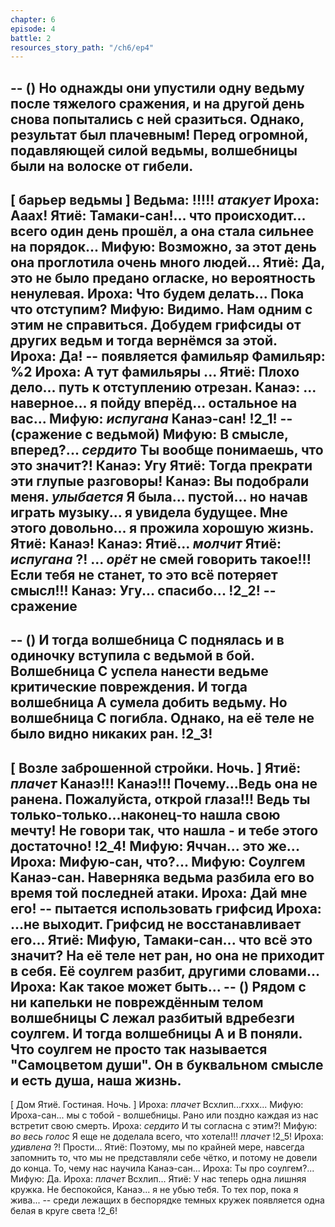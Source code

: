 ```yaml
---
chapter: 6
episode: 4
battle: 2
resources_story_path: "/ch6/ep4"
---
```

-- ()
Но однажды они упустили одну ведьму после тяжелого сражения, и на другой день снова попытались с ней сразиться.
Однако, результат был плачевным! Перед огромной, подавляющей силой ведьмы, волшебницы были на волоске от гибели.
--
[ барьер ведьмы ]
Ведьма: !!!!! *атакует*
Ироха: Ааах!
Ятиё: Тамаки-сан!... что происходит... всего один день прошёл, а она стала сильнее на порядок...
Мифую: Возможно, за этот день она проглотила очень много людей...
Ятиё: Да, это не было предано огласке, но вероятность ненулевая.
Ироха: Что будем делать... Пока что отступим?
Мифую: Видимо. Нам одним с этим не справиться. Добудем грифсиды от других ведьм и тогда вернёмся за этой.
Ироха: Да!
-- появляется фамильяр
Фамильяр: %$%&4&5#$2
Ироха: А тут фамильяры ...
Ятиё: Плохо дело... путь к отступлению отрезан.
Канаэ: ... наверное... я пойду вперёд... остальное на вас...
Мифую: *испугана* Канаэ-сан!
!2_1!
-- (сражение с ведьмой)
Мифую: В смысле, вперед?... *сердито* Ты вообще понимаешь, что это значит?!
Канаэ: Угу
Ятиё: Тогда прекрати эти глупые разговоры!
Канаэ: Вы подобрали меня. *улыбается* Я была... пустой... но начав играть музыку... я увидела будущее. Мне этого довольно... я прожила хорошую жизнь.
Ятиё: Канаэ!
Канаэ: Ятиё... *молчит*
Ятиё: *испугана* ?! ... *орёт* не смей говорить такое!!! Если тебя не станет, то это всё потеряет смысл!!!
Канаэ: Угу... спасибо...
!2_2!
-- сражение
--
-- ()
И тогда волшебница С поднялась и в одиночку вступила с ведьмой в бой.
Волшебница С успела нанести ведьме критические повреждения. И тогда волшебница А сумела добить ведьму.
Но волшебница С погибла. Однако, на её теле не было видно никаких ран.
!2_3!
--
[ Возле заброшенной стройки. Ночь. ]
Ятиё: *плачет* Канаэ!!! Канаэ!!! Почему...Ведь она не ранена. Пожалуйста, открой глаза!!! Ведь ты только-только...наконец-то нашла свою мечту! Не говори так, что нашла - и тебе этого достаточно!
!2_4!
Мифую: Яччан... это же...
Ироха: Мифую-сан, что?...
Мифую: Соулгем Канаэ-сан. Наверняка ведьма разбила его во время той последней атаки.
Ироха: Дай мне его!
-- пытается иcпользовать грифсид
Ироха: ...не выходит. Грифсид не восстанавливает его...
Ятиё: Мифую, Тамаки-сан... что всё это значит? На её теле нет ран, но она не приходит в себя. Её соулгем разбит, другими словами...
Ироха: Как такое может быть...
-- ()
Рядом с ни капельки не повреждённым телом волшебницы С лежал разбитый вдребезги соулгем.
И тогда волшебницы А и В поняли. Что соулгем не просто так называется "Самоцветом души". Он в буквальном смысле и есть душа, наша жизнь.
--
[ Дом Ятиё. Гостиная. Ночь. ]
Ироха: *плачет* Всхлип...гххх...
Мифую: Ироха-сан... мы с тобой - волшебницы. Рано или поздно каждая из нас встретит свою смерть.
Ироха: *сердито* И ты согласна с этим?!
Мифую: *во весь голос* Я еще не доделала всего, что хотела!!! *плачет*
!2_5!
Ироха: *удивлена* ?! Прости...
Ятиё: Поэтому, мы по крайней мере, навсегда запомнить то, что мы не представляли себе чётко, и потому не довели до конца. То, чему нас научила Канаэ-сан...
Ироха: Ты про соулгем?...
Мифую: Да.
Ироха: *плачет* Всхлип...
Ятиё: У нас теперь одна лишняя кружка. Не беспокойся, Канаэ... я не убью тебя. То тех пор, пока я жива...
-- среди лежащих в беспорядке темных кружек появляется одна белая в круге света
!2_6!

